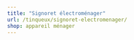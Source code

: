 ```yaml
---
title: "Signoret électroménager"
url: /tinqueux/signoret-electromenager/
shop: appareil ménager
---
```

